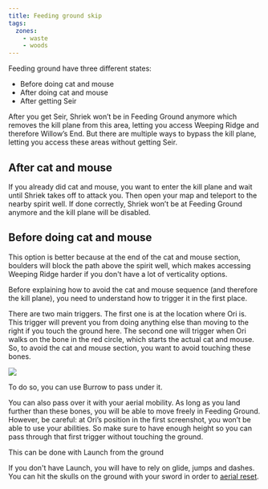 ```yaml
---
title: Feeding ground skip
tags:
  zones:
    - waste
    - woods
---
```


Feeding ground have three different states:
* Before doing cat and mouse
* After doing cat and mouse
* After getting Seir

After you get Seir, Shriek won’t be in Feeding Ground anymore which removes the kill plane from this area, letting you access Weeping Ridge and therefore Willow’s End. But there are multiple ways to bypass the kill plane, letting you access these areas without getting Seir.

## After cat and mouse

If you already did cat and mouse, you want to enter the kill plane and wait until Shriek takes off to attack you. Then open your map and teleport to the nearby spirit well. If done correctly, Shriek won’t be at Feeding Ground anymore and the kill plane will be disabled.

<youtube-video id="agWiMYsgod8"></youtube-video>

## Before doing cat and mouse

This option is better because at the end of the cat and mouse section, boulders will block the path above the spirit well, which makes accessing Weeping Ridge harder if you don't have a lot of verticality options.

Before explaining how to avoid the cat and mouse sequence (and therefore the kill plane), you need to understand how to trigger it in the first place.

There are two main triggers. The first one is at the location where Ori is. This trigger will prevent you from doing anything else than moving to the right if you touch the ground here. The second one will trigger when Ori walks on the bone in the red circle, which starts the actual cat and mouse. So, to avoid the cat and mouse section, you want to avoid touching these bones.

![](https://i.imgur.com/cR5RxGr.png)

To do so, you can use Burrow to pass under it.

<youtube-video id="cJ_xU7McWog"></youtube-video>

You can also pass over it with your aerial mobility. As long as you land further than these bones, you will be able to move freely in Feeding Ground.
However, be careful: at Ori’s position in the first screenshot, you won’t be able to use your abilities.
So make sure to have enough height so you can pass through that first trigger without touching the ground.

This can be done with Launch from the ground

<youtube-video id="UImKJkabkgU"></youtube-video>

If you don't have Launch, you will have to rely on glide, jumps and dashes. You can hit the skulls on the ground with your sword in order to [aerial reset](/tutorials/movement/aerial-reset).

<youtube-video id="3MnOID88M6k"></youtube-video>

